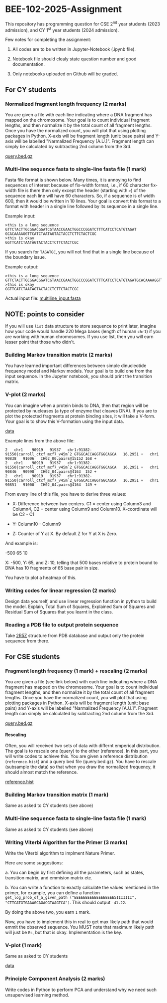 # BEE-102-2025-Assignment

This repository has programming question for CSE 2<sup>nd</sup> year students
(2023 admission), and CY 1<sup>st</sup> year students (2024 admission).

Few notes for completing the assignment:

1. All codes are to be written in Jupyter-Notebook (.ipynb file). 

2. Notebook file should clealy state question number and good documentation. 

3. Only notebooks uploaded on Github will be graded. 


## For CY students

### Normalized fragment length frequency (2 marks)

You are given a file with each line indicating where a DNA fragment has mapped
on the chromosome. Your goal is to count individual fragment lengths, and then
normalize it by the total count of all fragment lengths. Once you have the
normalized count, you will plot that using plotting packages in Python. X-axis
will be fragment length (unit: base pairs) and Y-axis will be labelled
"Narmalized Frequency [A.U.]". Fragment length can simply be calculated by
subtracting 2nd column from the 3rd.

[query.bed.gz](https://figshare.com/ndownloader/files/53306780?private_link=727f8d920a1b8415f09a) 

### Multi-line sequence fasta to single-line fasta file (1 mark)

Fasta file format is shown below. Many times, it is annoying to find sequences
of interest because of fix-width format, i.e., if 60 character fix-width file
is there then only except the header (starting with `>`) of the sequence each
line will have 60 characters. So, if a sequence is of width 600, then it would
be written in 10 lines. Your goal is convert this format to a format with
header in a single line followed by its sequence in a single line. 

Example input:

```
>this is a long sequence
GTTCTACTTGCGGACGGATCGTAACCGAACTGGCCCGGATCTTTCATCCTCATGTAGAT
GCACAAAAGGTTCATCTAATAGTACTACCTCTTCTACTCGC
>this is okay
GGTTCATCTAATAGTACTACCTCTTCTACTCGC 

```

If you search for `TAGATGC`, you will not find that in a single line because of
the boundary issue. 

Example output: 

```
>this is a long sequence
GTTCTACTTGCGGACGGATCGTAACCGAACTGGCCCGGATCTTTCATCCTCATGTAGATGCACAAAAGGTTCATCTAATAGTACTACCTCTTCTACTCGC
>this is okay
GGTTCATCTAATAGTACTACCTCTTCTACTCGC 

```

Actual input file: [multiline_input.fasta](./multiline_input.fasta)


NOTE: points to consider
-----
If you will use `list` data structure to store sequence to print later, imagine
how your code would handle 220 Mega bases (length of human `chr1`) if you are
working with human chromosomes. If you use list, then you will earn lesser
point that those who didn't.


### Building Markov transition matrix (2 marks)

You have learned important differences between simple dinucleotide frequency
model and Markov models. Your goal is to build one from the input sequence. In
the Jupyter notebook, you should print the transition matrix. 


### V-plot (2 marks)

You can imagine when a protein binds to DNA, then that region will be protected
by nucleases (a type of enzyme that cleaves DNA). If you are to plot the
protected fragments at protein binding sites, it will take a V-form. Your goal
is to show this V-formation using the input data. 

[data](https://figshare.com/ndownloader/files/49307590?private_link=972ecdfe69d6ce038ca0)

Example lines from the above file: 

```
2	chr1	90919	91937	chr1:91382-91550|carroll_ctcf_mcf7_v45m`2_GTGGCACCAGGTGGCAGCA	16.2951	+	chr1	90838	91006	IH02_00.pairs@15152	168	+
2	chr1	90919	91937	chr1:91382-91550|carroll_ctcf_mcf7_v45m`2_GTGGCACCAGGTGGCAGCA	16.2951	+	chr1	90846	90998	IH02_04.pairs@4163	152	+
2	chr1	90919	91937	chr1:91382-91550|carroll_ctcf_mcf7_v45m`2_GTGGCACCAGGTGGCAGCA	16.2951	+	chr1	90851	91000	IH02_04.pairs@4164	149	+
```

From every line of this file, you have to derive three values:

- X: Difference between two centers. C1 = center using Column3 and Column4, C2 = center using Column9 and Column10. X-coordinate will be C2 - C1 

- Y: Column10 - Column9 

- Z: Counter of Y at X. By default Z for Y at X is Zero. 

And example is:

-500 65 10

X: -500, Y: 65, and Z: 10, telling that 500 bases relative to protein bound to DNA has 10 fragments of 65 base pair in size.

You have to plot a heatmap of this.  

### Writing codes for linear regression (2 marks)

Design data yourself, and use linear regression function in python to build the model. Explain, Total Sum of Squares, Explained Sum of Squares and Residual Sum of Squares that you learnt in the class.

### Reading a PDB file to output protein sequence

Take [2R5Z](https://files.rcsb.org/download/2R5Z.pdb) structure from PDB database and output only the protein sequence from there.

## For CSE students

### Fragment length frequency (1 mark) + rescaling (2 marks) 

You are given a file (see link below) with each line indicating where a DNA fragment has mapped
on the chromosome. Your goal is to count individual fragment lengths, and then
normalize it by the total count of all fragment lengths. Once you have the
normalized count, you will plot that using plotting packages in Python. X-axis
will be fragment length (unit: base pairs) and Y-axis will be labelled
"Narmalized Frequency [A.U.]". Fragment length can simply be calculated by
subtracting 2nd column from the 3rd.

[query.bed.gz](https://figshare.com/ndownloader/files/53306780?private_link=727f8d920a1b8415f09a) 

#### Rescaling

Often, you will received two sets of data with differnt emperical distribution.
The goal is to rescale one (query) to the other (reference). In this part, you
will write codes to achieve this. You are given a reference distribution
(`reference.hist`) and a query bed file (query.bed.gz). You have to rescale
(subsample the data) so that when you draw the normalized frequency, it should
almost match the reference. 

[reference.hist](https://figshare.com/ndownloader/files/53306810?private_link=727f8d920a1b8415f09a)

### Building Markov transition matrix (1 mark)

Same as asked to CY students (see above)

### Multi-line sequence fasta to single-line fasta file (1 mark)

Same as asked to CY students (see above)

### Writing Viterbi Algorithm for the Primer (3 marks) 

Write the Viterbi algorithm to implment Nature Primer.

Here are some suggestions:

a. You can begin by first defining all the parameters, such as states, transition matrix, and emmision matrix etc.

b. You can write a function to exactly calculate the values mentioned in the primer, for example, you can define a function `get_log_prob_of_a_given_path ("EEEEEEEEEEEEEEEEEE5IIIIIII", "CTTCATGTGAAAGCAGACGTAAGTCA")`. This should output `-41.22`. 

By doing the above two, you earn `1` mark. 

Now, you have to implement this in real to get max likely path that would emmit the observed sequence. You MUST note that  maximum likely path will just be `Es`, but that is okay. Implementation is the key. 

### V-plot (1 mark)

Same as asked to CY students 

[data](https://figshare.com/ndownloader/files/49307590)

### Principle Component Analysis (2 marks)

Write codes in Python to perform PCA and understand why we need such
unsupervised learning method. 

